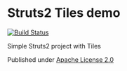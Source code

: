 Struts2 Tiles demo
==================

[![Build Status](https://travis-ci.org/lukaszlenart/struts2-tiles-demo.png?branch=master)](https://travis-ci.org/lukaszlenart/struts2-tiles-demo)

Simple Struts2 project with Tiles

Published under [Apache License 2.0](http://www.apache.org/licenses/LICENSE-2.0.html)
